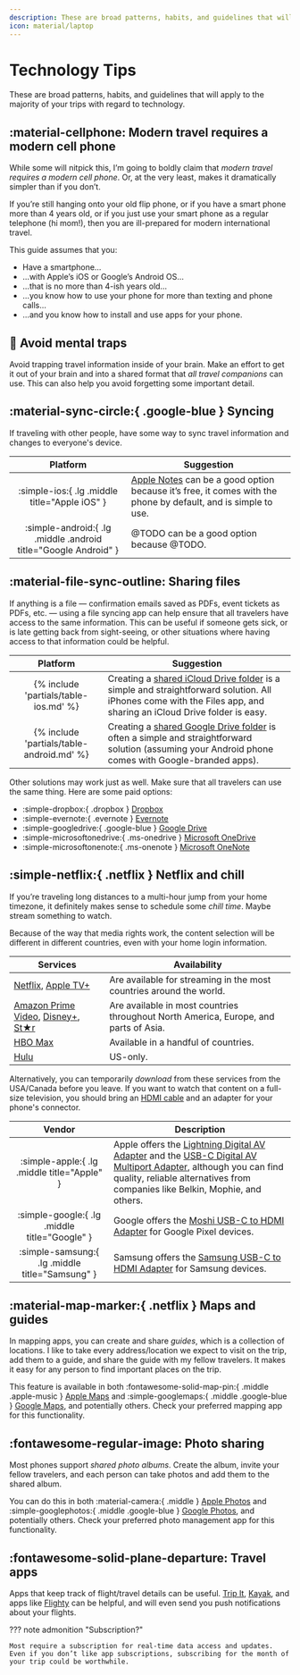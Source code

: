 ```yaml
---
description: These are broad patterns, habits, and guidelines that will apply to the majority of your trips with regard to technology.
icon: material/laptop
---
```


# Technology Tips

These are broad patterns, habits, and guidelines that will apply to the majority of your trips with regard to technology.

## :material-cellphone: Modern travel requires a modern cell phone

While some will nitpick this, I’m going to boldly claim that _modern travel requires a modern cell phone_. Or, at the very least, makes it dramatically simpler than if you don’t.

If you’re still hanging onto your old flip phone, or if you have a smart phone more than 4 years old, or if you just use your smart phone as a regular telephone (hi mom!), then you are ill-prepared for modern international travel.

This guide assumes that you:

* Have a smartphone…
* …with Apple’s iOS or Google’s Android OS…
* …that is no more than 4-ish years old…
* …you know how to use your phone for more than texting and phone calls…
* …and you know how to install and use apps for your phone.

## :brain: Avoid mental traps

Avoid trapping travel information inside of your brain. Make an effort to get it out of your brain and into a shared format that _all travel companions_ can use. This can also help you avoid forgetting some important detail.

## :material-sync-circle:{ .google-blue } Syncing

If traveling with other people, have some way to sync travel information and changes to everyone's device.

|                            Platform                             | Suggestion                                                                                                                           |
|:---------------------------------------------------------------:|--------------------------------------------------------------------------------------------------------------------------------------|
|          :simple-ios:{ .lg .middle title="Apple iOS" }          | [Apple Notes][apple-notes-sharing] can be a good option because it’s free, it comes with the phone by default, and is simple to use. |
| :simple-android:{ .lg .middle .android title="Google Android" } | @TODO can be a good option because @TODO.                                                                                            |

## :material-file-sync-outline: Sharing files

If anything is a file — confirmation emails saved as PDFs, event tickets as PDFs, etc. — using a file syncing app can help ensure that all travelers have access to the same information. This can be useful if someone gets sick, or is late getting back from sight-seeing, or other situations where having access to that information could be helpful.

|                 Platform                  | Suggestion                                                                                                                                                         |
|:-----------------------------------------:|--------------------------------------------------------------------------------------------------------------------------------------------------------------------|
|   {% include 'partials/table-ios.md' %}   | Creating a [shared iCloud Drive folder] is a simple and straightforward solution. All iPhones come with the Files app, and sharing an iCloud Drive folder is easy. |
| {% include 'partials/table-android.md' %} | Creating a [shared Google Drive folder] is often a simple and straightforward solution (assuming your Android phone comes with Google-branded apps).               |

Other solutions may work just as well. Make sure that all travelers can use the same thing. Here are some paid options:

* :simple-dropbox:{ .dropbox } [Dropbox]
* :simple-evernote:{ .evernote } [Evernote]
* :simple-googledrive:{ .google-blue } [Google Drive]
* :simple-microsoftonedrive:{ .ms-onedrive } [Microsoft OneDrive][OneDrive]
* :simple-microsoftonenote:{ .ms-onenote } [Microsoft OneNote][OneNote]

## :simple-netflix:{ .netflix } Netflix and chill

If you’re traveling long distances to a multi-hour jump from your home timezone, it definitely makes sense to schedule some _chill time_. Maybe stream something to watch.

Because of the way that media rights work, the content selection will be different in different countries, even with your home login information.

| Services                                | Availability                                                                         |
|-----------------------------------------|--------------------------------------------------------------------------------------|
| [Netflix], [Apple TV+]                  | Are available for streaming in the most countries around the world.                  |
| [Amazon Prime Video], [Disney+], [St★r] | Are available in most countries throughout North America, Europe, and parts of Asia. |
| [HBO Max]                               | Available in a handful of countries.                                                 |
| [Hulu]                                  | US-only.                                                                             |

Alternatively, you can temporarily _download_ from these services from the USA/Canada before you leave. If you want to watch that content on a full-size television, you should bring an [HDMI cable] and an adapter for your phone's connector.

|                     Vendor                      | Description                                                                                                                                                                                        |
|:-----------------------------------------------:|----------------------------------------------------------------------------------------------------------------------------------------------------------------------------------------------------|
|   :simple-apple:{ .lg .middle title="Apple" }   | Apple offers the [Lightning Digital AV Adapter] and the [USB-C Digital AV Multiport Adapter], although you can find quality, reliable alternatives from companies like Belkin, Mophie, and others. |
|  :simple-google:{ .lg .middle title="Google" }  | Google offers the [Moshi USB-C to HDMI Adapter] for Google Pixel devices.                                                                                                                          |
| :simple-samsung:{ .lg .middle title="Samsung" } | Samsung offers the [Samsung USB-C to HDMI Adapter] for Samsung devices.                                                                                                                            |

## :material-map-marker:{ .netflix } Maps and guides

In mapping apps, you can create and share _guides_, which is a collection of locations. I like to take every address/location we expect to visit on the trip, add them to a guide, and share the guide with my fellow travelers. It makes it easy for any person to find important places on the trip.

This feature is available in both :fontawesome-solid-map-pin:{ .middle .apple-music } [Apple Maps][apple-maps-sharing] and :simple-googlemaps:{ .middle .google-blue } [Google Maps][google-maps-sharing], and potentially others. Check your preferred mapping app for this functionality.

## :fontawesome-regular-image: Photo sharing

Most phones support _shared photo albums_. Create the album, invite your fellow travelers, and each person can take photos and add them to the shared album.

You can do this in both :material-camera:{ .middle } [Apple Photos][apple-photo-sharing] and :simple-googlephotos:{ .middle .google-blue } [Google Photos][google-photo-sharing], and potentially others. Check your preferred photo management app for this functionality.

## :fontawesome-solid-plane-departure: Travel apps

Apps that keep track of flight/travel details can be useful. [Trip It], [Kayak], and apps like [Flighty] can be helpful, and will even send you push notifications about your flights.

??? note admonition "Subscription?"

    Most require a subscription for real-time data access and updates. Even if you don’t like app subscriptions, subscribing for the month of your trip could be worthwhile.

  [Amazon Prime Video]: https://www.amazon.com/gp/help/customer/display.html?nodeId=GTBPYKSYKCXSPRKP
  [Apple TV+]: https://support.apple.com/en-us/HT204411
  [apple-maps-sharing]: https://support.apple.com/guide/iphone/organize-places-in-my-guides-iph0a53d4d7f/ios
  [apple-notes-sharing]: https://support.apple.com/guide/iphone/share-and-collaborate-iphe4d04f674/ios
  [apple-photo-sharing]: https://support.apple.com/en-us/HT202786
  [Disney+]: https://help.disneyplus.com/csp?id=csp_article_content&sys_kb_id=8a412500dbc495945ec1eb2ed396190f
  [Dropbox]: https://www.dropbox.com
  [Evernote]: https://evernote.com
  [Flighty]: https://apps.apple.com/app/id1358823008
  [Google Drive]: https://drive.google.com
  [google-maps-sharing]: https://support.google.com/local-guides/answer/7280933
  [google-photo-sharing]: https://support.google.com/photos/answer/6131416
  [HBO Max]: https://help.hbomax.com/us/Answer/Detail/000001307
  [HDMI cable]: https://www.amazon.com/HDMI-Cables-Video-Interconnects-Accessories/b?ie=UTF8&node=202505011
  [Hulu]: https://help.hulu.com/s/article/cant-use-internationally
  [Kayak]: https://www.kayak.com
  [Lightning Digital AV Adapter]: https://www.apple.com/shop/product/MD826AM/A/lightning-digital-av-adapter
  [Moshi USB-C to HDMI Adapter]: https://store.google.com/us/product/moshi_usb_c_hdmi_adapter
  [Netflix]: https://help.netflix.com/en/node/14164
  [OneDrive]: https://onedrive.live.com
  [OneNote]: https://onenote.live.com
  [Samsung USB-C to HDMI Adapter]: https://www.samsung.com/us/mobile/mobile-accessories/phones/usb-c-to-hdmi-adapter--black-ee-hg950dbegww/
  [shared Google Drive folder]: https://support.google.com/drive/answer/7166529
  [shared iCloud Drive folder]: https://support.apple.com/guide/iphone/share-files-and-folders-in-icloud-drive-iph17f9f92a6/ios
  [St★r]: https://en.wikipedia.org/wiki/Star_(Disney%2B)
  [Trip It]: https://www.tripit.com
  [USB-C Digital AV Multiport Adapter]: https://www.apple.com/shop/product/MUF82AM/A/usb-c-digital-av-multiport-adapter
